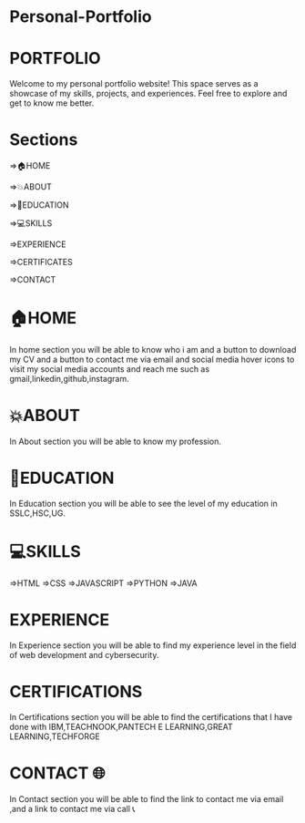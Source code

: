 # Personal-Portfolio
# PORTFOLIO 
Welcome to my personal portfolio website! This space serves as a showcase of my skills, projects, and experiences. Feel free to explore and get to know me better.
# Sections
=>🏠HOME

=>💥ABOUT

=>📙EDUCATION

=>💻SKILLS

=>EXPERIENCE

=>CERTIFICATES

=>CONTACT
# 🏠HOME
In home section you will be able to know who i am and a button to download my CV and  a button to contact me via email and social media hover icons to visit my social media accounts and reach me such as gmail,linkedin,github,instagram.
# 💥ABOUT 
In About section you will be able to know my profession.
# 📙EDUCATION 
In Education  section you will be able to see the level of my education in SSLC,HSC,UG.
# 💻SKILLS
=>HTML
=>CSS
=>JAVASCRIPT
=>PYTHON
=>JAVA
# EXPERIENCE
In Experience section you will be able to find my experience level in the field of web development and cybersecurity.
# CERTIFICATIONS 
In Certifications section you will be able to find the certifications that I have done with IBM,TEACHNOOK,PANTECH E LEARNING,GREAT LEARNING,TECHFORGE
# CONTACT 🌐
In Contact section you will be able to find the link to contact me via email ,and a link to contact me via call 📞 
